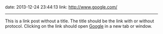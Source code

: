 date: 2013-12-24 23:44:13
link: http://www.google.com/

---

This is a link post without a title. The title should be the link with or without protocol. Clicking on the link should open [Google](http://www.google.com/) in a new tab or window.
